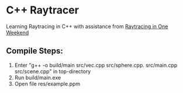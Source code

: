 # C++ Raytracer
Learning Raytracing in C++ with assistance from [Raytracing in One Weekend](https://raytracing.github.io/books/RayTracingInOneWeekend.html)

## **Compile Steps:**
1. Enter "g++ -o build/main src/vec.cpp src/sphere.cpp. src/main.cpp src/scene.cpp" in top-directory
2. Run build/main.exe
3. Open file res/example.ppm

